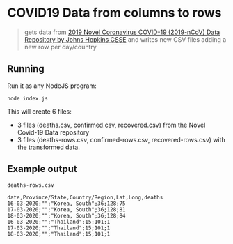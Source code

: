 # COVID19 Data from columns to rows

> gets data from [2019 Novel Coronavirus COVID-19 (2019-nCoV) Data Repository by Johns Hopkins CSSE](https://github.com/CSSEGISandData/COVID-19) and writes new CSV files adding a new row per day/country

## Running

Run it as any NodeJS program:

`node index.js`

This will create 6 files: 
 - 3 files (deaths.csv, confirmed.csv, recovered.csv) from the Novel Covid-19 Data repository
 - 3 files (deaths-rows.csv, confirmed-rows.csv, recovered-rows.csv) with the transformed data. 

## Example output

`deaths-rows.csv`
```
date,Province/State,Country/Region,Lat,Long,deaths
16-03-2020;"";"Korea, South";36;128;75
17-03-2020;"";"Korea, South";36;128;81
18-03-2020;"";"Korea, South";36;128;84
16-03-2020;"";"Thailand";15;101;1
17-03-2020;"";"Thailand";15;101;1
18-03-2020;"";"Thailand";15;101;1
```
